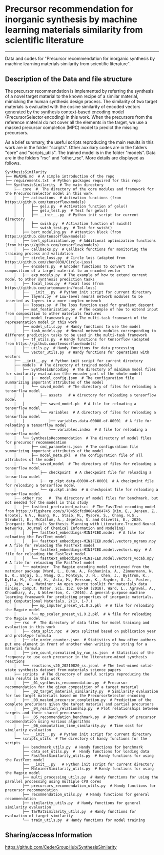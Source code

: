 # Precursor recommendation for inorganic synthesis by machine learning materials similarity from scientific literature
---

Data and codes for "Precursor recommendation for inorganic synthesis by machine learning materials similarity from scientific literature".


## Description of the Data and file structure

The precursor recommendation is implemented by referring the synthesis of a novel target material to the known recipe of a similar material, mimicking the human synthesis design process.
The similarity of two target materials is evaluated with the cosine similarity of encoded vectors generated by the synthesis context-based encoding model (PrecursorSelector encoding) in this work.
When the precursors from the reference material do not cover all the elements in the target, we use a masked precursor completion (MPC) model to predict the missing precursors.

As a brief summary, the useful scripts reproducing the main results in this work are in the folder "scripts".
Other auxiliary codes are in the folders "core" and "scripts_utils".
The trained model is in the folder "models".
Data are in the folders "rsc" and "other_rsc".
More details are displayed as follows.

    SynthesisSimilarity         
    ├── README.md  # A simple introduction of the repo        
    ├── requirements.txt  # Python packages required for this repo          
    └── SynthesisSimilarity  # The main directory   
        ├── core  #  The directory of the core modules and framework for the PrecursorSelector model in this work  
        │   ├── activations  # Activation functions (from https://github.com/tensorflow/models)  
        │   │   ├── gelu.py  # Activation function of gelu()   
        │   │   ├── gelu_test.py  # Test for gelu()   
        │   │   ├── __init__.py  # Python init script for current directory   
        │   │   ├── swish.py  # Activation function of swish()    
        │   │   └── swish_test.py  # Test for swish()   
        │   ├── bert_modeling.py  # Attention block (from https://github.com/tensorflow/models)
        │   ├── bert_optimization.py  # Additional optimization functions (from https://github.com/tensorflow/models)   
        │   ├── callbacks.py  # Callback functions for monitoring the training process and validation   
        │   ├── circle_loss.py  # Circle loss (adapted from https://github.com/zhen8838/Circle-Loss)  
        │   ├── encoders.py  # Encoder functions to convert the composition of a target material to an encoded vector     
        │   ├── exp_models.py  # The example of how to extend current model to other synthesis prediction tasks   
        │   ├── focal_loss.py  # Focal loss (from https://github.com/artemmavrin/focal-loss)   
        │   ├── __init__.py  # Python init script for current directory     
        │   ├── layers.py  # Low-level neural network modules to be inserted as layers in a more complex network   
        │   ├── losses.py  # The loss function used for gradient descent   
        │   ├── mat_featurization.py  # The example of how to extend input from composition to other materials features   
        │   ├── model_framework.py  # The multi-task framework of the representation model in this work   
        │   ├── model_utils.py  # Handy functions to use the model   
        │   ├── task_models.py  # Neural network modules corresponding to different prediction tasks to be used in the multi-task framework   
        │   ├── tf_utils.py  # Handy functions for tensorflow (adapted from https://github.com/tensorflow/models)
        │   ├── utils.py  # Handy functions for data processing   
        │   └── vector_utils.py  # Handy functions for operations with vectors    
        ├── __init__.py  # Python init script for current directory     
        ├── models  # The directory of trained models       
        │   ├── SynthesisEncoding  # The directory of minimum model files for similarity evaluation (the encoder part of the whole model)
        │   │   ├── model_config.json  # The configuration file summarizing important attributes of the model    
        │   │   └── saved_model  # The directory of files for reloading a tensorflow model     
        │   │       ├── assets   # A directory for reloading a tensorflow model       
        │   │       ├── saved_model.pb  # A file for reloading a tensorflow model        
        │   │       └── variables  # A directory of files for reloading a tensorflow model        
        │   │           ├── variables.data-00000-of-00001  # A file for reloading a tensorflow model        
        │   │           └── variables.index  # A file for reloading a tensorflow model        
        │   └── SynthesisRecommendation  # The directory of model files for precursor recommendation 
        │       ├── cmd_parameters.json  # The configuration file summarizing important attributes of the model   
        │       ├── model_meta.pkl  # The configuration file of all attributes of the model      
        │       └── saved_model  # The directory of files for reloading a tensorflow model           
        │           ├── checkpoint  # A checkpoint file for reloading a tensorflow model           
        │           ├── cp.ckpt.data-00000-of-00001  # A checkpoint file for reloading a tensorflow model           
        │           └── cp.ckpt.index  # A checkpoint file for reloading a tensorflow model              
        ├── other_rsc   #  The directory of model files for benchmark, but not needed for the model in this study     
        │   ├── fasttext_pretrained_matsci  # The FastText encoding model from https://figshare.com/s/70455cfcd0084a504745 (Kim, E., Jensen, Z., Grootel, A.V., Huang, K., Staib, M., Mysore, S., Chang, H.S., Strubell, E., McCallum, A., Jegelka, S. and Olivetti, E., 2020. Inorganic Materials Synthesis Planning with Literature-Trained Neural Networks. Journal of Chemical Information and Modeling)  
        │   │   ├── fasttext_embeddings-MINIFIED.model  # A file for reloading the FastText model 
        │   │   ├── fasttext_embeddings-MINIFIED.model.vectors_ngrams.npy  # A file for reloading the FastText model    
        │   │   ├── fasttext_embeddings-MINIFIED.model.vectors.npy  # A file for reloading the FastText model    
        │   │   └── fasttext_embeddings-MINIFIED.model.vectors_vocab.npy  # A file for reloading the FastText model    
        │   └── matminer  The Magpie encoding model retrieved from the matminer package (Ward, L., Dunn, A., Faghaninia, A., Zimmermann, N. E. R., Bajaj, S., Wang, Q., Montoya, J. H., Chen, J., Bystrom, K., Dylla, M., Chard, K., Asta, M., Persson, K., Snyder, G. J., Foster, I., Jain, A., Matminer: An open source toolkit for materials data mining. Comput. Mater. Sci. 152, 60-69 (2018). Ward, L., Agrawal, A., Choudhary, A., & Wolverton, C. (2016). A general-purpose machine learning framework for predicting properties of inorganic materials. npj Computational Materials, 2(1), 1-7.)  
        │       ├── mp_imputer_preset_v1.0.2.pkl  # A file for reloading the Magpie model    
        │       └── mp_scaler_preset_v1.0.2.pkl  # A file for reloading the Magpie model    
        ├── rsc  #  The directory of data files for model training and evaluation in this work
        │   ├── data_split.npz  # Data splitted based on publication year and prototype formula  
        │   ├── ele_order_counter.json  # Statistics of how often authors put one element in front of another when writing the string for a material formula    
        │   ├── pre_count_normalized_by_rxn_ss.json  # Statistics of the frequency to use each precursor in the literature-mined synthesis reactions
        │   └── reactions_v20_20210820_ss.jsonl  # The text-mined solid-state synthesis dataset from materials science papers   
        ├── scripts  # The directory of useful scripts reproducing the main results in this work 
        │   ├── _01_synthesis_recommendation.py  # Precursor recommendation for the given composition of a target material   
        │   ├── _02_target_material_similarity.py  # Similarity evaluation for two target materials based on the PrecursorSelector encoding  
        │   ├── _03_masked_precursor_completion.py  # Prediction of the complete precursors given the target material and partial precursors   
        │   ├── _04_reaction_relationship.py  # Plot relationships between targets and their shared precursors   
        │   ├── _05_recommendation_benchmark.py  # Benchmark of precursor recommendation using various algorithms   
        │   ├── _06_computation_time_similarity.py  # Time cost for similarity evaluation   
        │   └── __init__.py  # Python init script for current directory      
        └── scripts_utils  # The directory of handy functions for the scripts
            ├── benchmark_utils.py  # Handy functions for benchmark
            ├── data_set_utils.py  #  Handy functions for loading data  
            ├── FastTextSimilarity_utils.py  # Handy functions for using the FastText model   
            ├── __init__.py   # Python init script for current directory        
            ├── MatminerSimilarity_utils.py  # Handy functions for using the Magpie model     
            ├── multi_processing_utils.py  # Handy functions for using the parallel processing using multiple CPU cores    
            ├── precursors_recommendation_utils.py  # Handy functions for precursor recommendation   
            ├── recommendation_utils.py  # Handy functions for general recommendation      
            ├── similarity_utils.py  # Handy functions for general similarity evaluation
            ├── TarMatSimilarity_utils.py  # Handy functions for evaluation of target similarity     
            └── train_utils.py  # Handy functions for model training


## Sharing/access Information

https://github.com/CederGroupHub/SynthesisSimilarity

